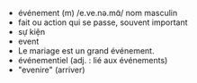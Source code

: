 
- événement (m)	/e.ve.nə.mɑ̃/	nom masculin
- fait ou action qui se passe, souvent important	
- sự kiện	
- event	
- Le mariage est un grand événement.	
- événementiel (adj. : lié aux événements)	
- "evenire" (arriver)
